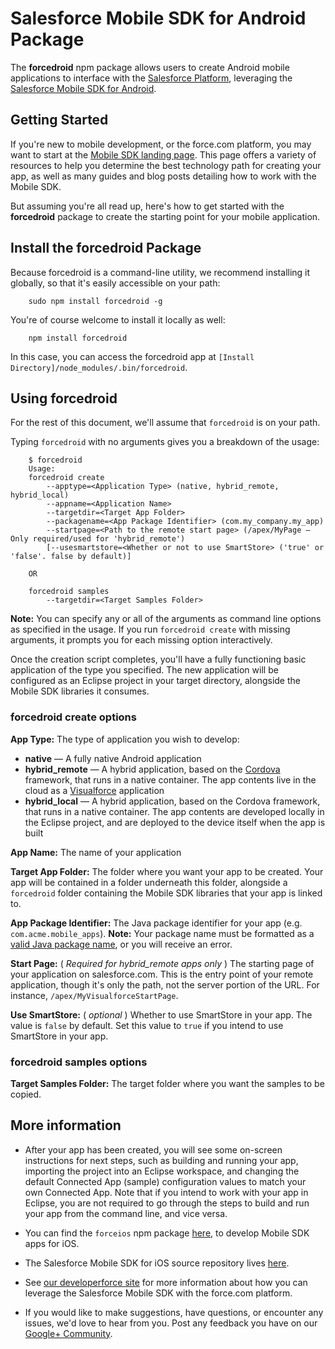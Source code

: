 # Salesforce Mobile SDK for Android Package

The **forcedroid** npm package allows users to create Android mobile applications to interface with the [Salesforce Platform](http://www.salesforce.com/platform/overview/), leveraging the [Salesforce Mobile SDK for Android](https://github.com/forcedotcom/SalesforceMobileSDK-Android).

## Getting Started

If you're new to mobile development, or the force.com platform, you may want to start at the [Mobile SDK landing page](http://wiki.developerforce.com/page/Mobile_SDK).  This page offers a variety of resources to help you determine the best technology path for creating your app, as well as many guides and blog posts detailing how to work with the Mobile SDK.

But assuming you're all read up, here's how to get started with the **forcedroid** package to create the starting point for your mobile application.

## Install the forcedroid Package

Because forcedroid is a command-line utility, we recommend installing it globally, so that it's easily accessible on your path:

        sudo npm install forcedroid -g

You're of course welcome to install it locally as well:

        npm install forcedroid

In this case, you can access the forcedroid app at `[Install Directory]/node_modules/.bin/forcedroid`.

## Using forcedroid

For the rest of this document, we'll assume that `forcedroid` is on your path.

Typing `forcedroid` with no arguments gives you a breakdown of the usage:

        $ forcedroid
        Usage:
        forcedroid create
            --apptype=<Application Type> (native, hybrid_remote, hybrid_local)
            --appname=<Application Name>
            --targetdir=<Target App Folder>
            --packagename=<App Package Identifier> (com.my_company.my_app)
            --startpage=<Path to the remote start page> (/apex/MyPage — Only required/used for 'hybrid_remote')
            [--usesmartstore=<Whether or not to use SmartStore> ('true' or 'false'. false by default)]

        OR

        forcedroid samples
            --targetdir=<Target Samples Folder>

**Note:** You can specify any or all of the arguments as command line options as specified in the usage.  If you run `forcedroid create` with missing arguments, it prompts you for each missing option interactively.

Once the creation script completes, you'll have a fully functioning basic application of the type you specified.  The new application will be configured as an Eclipse project in your target directory, alongside the Mobile SDK libraries it consumes.

### forcedroid create options

**App Type:** The type of application you wish to develop:

- **native** — A fully native Android application
- **hybrid\_remote** — A hybrid application, based on the [Cordova](http://cordova.apache.org/) framework, that runs in a native container.  The app contents live in the cloud as a [Visualforce](http://wiki.developerforce.com/page/An_Introduction_to_Visualforce) application
- **hybrid\_local** — A hybrid application, based on the Cordova framework, that runs in a native container.  The app contents are developed locally in the Eclipse project, and are deployed to the device itself when the app is built

**App Name:** The name of your application

**Target App Folder:** The folder where you want your app to be created.  Your app will be contained in a folder underneath this folder, alongside a `forcedroid` folder containing the Mobile SDK libraries that your app is linked to.

**App Package Identifier:** The Java package identifier for your app (e.g. `com.acme.mobile_apps`).  **Note:** Your package name must be formatted as a [valid Java package name](http://docs.oracle.com/javase/tutorial/java/package/namingpkgs.html), or you will receive an error.

**Start Page:** \( *Required for hybrid\_remote apps only* \) The starting page of your application on salesforce.com.  This is the entry point of your remote application, though it's only the path, not the server portion of the URL.  For instance, `/apex/MyVisualforceStartPage`.

**Use SmartStore:** \( *optional* \) Whether to use SmartStore in your app.  The value is `false` by default.  Set this value to `true` if you intend to use SmartStore in your app.

### forcedroid samples options

**Target Samples Folder:** The target folder where you want the samples to be copied.

## More information

- After your app has been created, you will see some on-screen instructions for next steps, such as building and running your app, importing the project into an Eclipse workspace, and changing the default Connected App (sample) configuration values to match your own Connected App.  Note that if you intend to work with your app in Eclipse, you are not required to go through the steps to build and run your app from the command line, and vice versa.

- You can find the `forceios` npm package [here](https://npmjs.org/package/forceios), to develop Mobile SDK apps for iOS.

- The Salesforce Mobile SDK for iOS source repository lives [here](https://github.com/forcedotcom/SalesforceMobileSDK-iOS).

- See [our developerforce site](http://wiki.developerforce.com/page/Mobile_SDK) for more information about how you can leverage the Salesforce Mobile SDK with the force.com platform.

- If you would like to make suggestions, have questions, or encounter any issues, we'd love to hear from you.  Post any feedback you have on our [Google+ Community](https://plus.google.com/communities/114225252149514546445).
